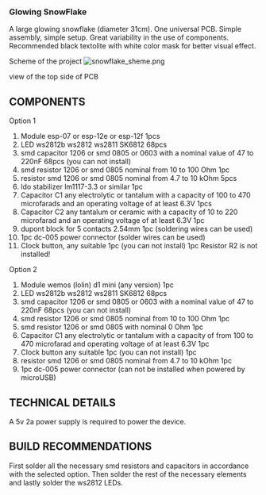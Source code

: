### Glowing SnowFlake
A large glowing snowflake (diameter 31cm). One universal PCB. Simple assembly, simple setup. Great variability in the use of components. Recommended black textolite with white color mask for better visual effect. 

Scheme of the project
![snowflake_sheme.png]({{site.baseurl}}/snowflake_sheme.png)

view of the top side of PCB


## COMPONENTS
Option 1

1) Module esp-07 or esp-12e or esp-12f 1pcs
2) LED ws2812b ws2812 ws2811 SK6812 68pcs
3) smd capacitor 1206 or smd 0805 or 0603 with a nominal value of 47 to 220nF 68pcs (you can not install)
4) smd resistor 1206 or smd 0805 nominal from 10 to 100 Ohm 1pc
5) resistor smd 1206 or smd 0805 nominal from 4.7 to 10 kOhm 5pcs
6) ldo stabilizer lm1117-3.3 or similar 1pc
7) Capacitor C1 any electrolytic or tantalum with a capacity of 100 to 470 microfarads and an operating voltage of at least 6.3V 1pcs
8) Capacitor C2 any tantalum or ceramic with a capacity of 10 to 220 microfarad and an operating voltage of at least 6.3V 1pc
9) dupont block for 5 contacts 2.54mm 1pc (soldering wires can be used)
10) 1pc dc-005 power connector (solder wires can be used)
11) Clock button, any suitable 1pc (you can not install) 1pc
Resistor R2 is not installed!

Option 2

1) Module wemos (lolin) d1 mini (any version) 1pc
2) LED ws2812b ws2812 ws2811 SK6812 68pcs
3) smd capacitor 1206 or smd 0805 or 0603 with a nominal value of 47 to 220nF 68pcs (you can not install)
4) smd resistor 1206 or smd 0805 nominal from 10 to 100 Ohm 1pc
5) smd resistor 1206 or smd 0805 with nominal 0 Ohm 1pc
6) Capacitor C1 any electrolytic or tantalum with a capacity of from 100 to 470 microfarad and operating voltage of at least 6.3V 1pc
7) Clock button any suitable 1pc (you can not install) 1pc
8) resistor smd 1206 or smd 0805 nominal from 4.7 to 10 kOhm 1pc
9) 1pc dc-005 power connector (can not be installed when powered by microUSB)

## TECHNICAL DETAILS
A 5v 2a power supply is required to power the device.

## BUILD RECOMMENDATIONS
First solder all the necessary smd resistors and capacitors in accordance with the selected option. Then solder the rest of the necessary elements and lastly solder the ws2812 LEDs.
